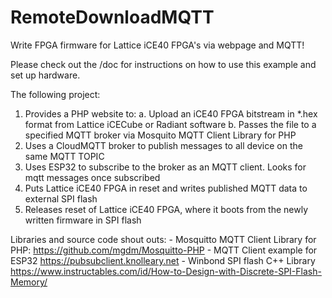 # RemoteDownloadMQTT
Write FPGA firmware for Lattice iCE40 FPGA's via webpage and MQTT!

Please check out the /doc for instructions on how to use this example and set up hardware.

The following project:
1. Provides a PHP website to:
    a. Upload an iCE40 FPGA bitstream in *.hex format from Lattice iCECube or Radiant software
    b. Passes the file to a specified MQTT broker via Mosquito MQTT Client Library for PHP
2. Uses a CloudMQTT broker to publish messages to all device on the same MQTT TOPIC
3. Uses ESP32 to subscribe to the broker as an MQTT client.  Looks for mqtt messages once subscribed
4. Puts Lattice iCE40 FPGA in reset and writes published MQTT data to external SPI flash
5. Releases reset of Lattice iCE40 FPGA, where it boots from the newly written firmware in SPI flash

Libraries and source code shout outs:
    - Mosquitto MQTT Client Library for PHP:
        https://github.com/mgdm/Mosquitto-PHP
    - MQTT Client example for ESP32
        https://pubsubclient.knolleary.net
    - Winbond SPI flash C++ Library
        https://www.instructables.com/id/How-to-Design-with-Discrete-SPI-Flash-Memory/
        
